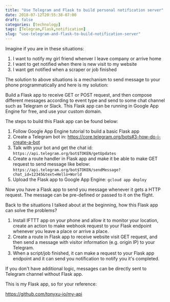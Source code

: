 ```yaml
---
title: "Use Telegram and Flask to build personal notification server"
date: 2018-07-12T20:55:38-07:00
draft: false
categories: [technology]
tags: [Telegram,Flask,notification]
slug: "use-telegram-and-flask-to-build-notification-server"
---
```


Imagine if you are in these situations:

1. I want to notify my girl friend whenver I leave company or arrive home
2. I want to get notified when there is new visit to my website
3. I want get notified when a scraper or job finished

The solution to above situations is a mechanism to send message to your phone programmatically and here is my solution:

Build a Flask app to receive GET or POST request, and then compose different messages according to event type and send to some chat channel such as Telegram or Slack. This Flask app can be running in Google App Engine for free, and use your custom domain.

<!--more-->

The steps to build this Flask app can be found below:

1. Follow Google App Engine tutorial to build a basic Flask app
2. Create a Telegram bot in: https://core.telegram.org/bots#3-how-do-i-create-a-bot
3. Talk with your bot and get the chat id: `https://api.telegram.org/bot$TOKEN/getUpdates`
4. Create a route handler in Flask app and make it be able to make GET request to send message like below: `https://api.telegram.org/bot$TOKEN/sendMessage?chat_id=12345&text=Hello+World`
5. Upload the Flask app to Google App Engine: `gcloud app deploy`

Now you have a Flask app to send you message whenever it gets a HTTP request. The message can be pre-defined or passed to it on the flight.

Back to the situations I talked about at the beginning, how this Flask app can solve the problems?

1. Install IFTTT app on your phone and allow it to monitor your location, create an action to make webhook request to your Flask endpoint whenever you leave a place or arrive a place.
2. Create a route in Flask app to receive website visit GET request, and then send a message with visitor information (e.g. origin IP) to your Telegram.
3. When a script/job finished, it can make a request to your Flask app endpoint and it can send you notification to notify you it's completed.

If you don't have additional logic, messages can be directly sent to Telegram channel without Flask app.

This is my Flask app, so for your reference:

https://github.com/tonyxu-io/my-api